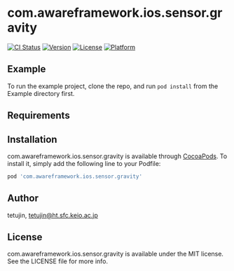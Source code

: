 # com.awareframework.ios.sensor.gravity

[![CI Status](https://img.shields.io/travis/tetujin/com.awareframework.ios.sensor.gravity.svg?style=flat)](https://travis-ci.org/tetujin/com.awareframework.ios.sensor.gravity)
[![Version](https://img.shields.io/cocoapods/v/com.awareframework.ios.sensor.gravity.svg?style=flat)](https://cocoapods.org/pods/com.awareframework.ios.sensor.gravity)
[![License](https://img.shields.io/cocoapods/l/com.awareframework.ios.sensor.gravity.svg?style=flat)](https://cocoapods.org/pods/com.awareframework.ios.sensor.gravity)
[![Platform](https://img.shields.io/cocoapods/p/com.awareframework.ios.sensor.gravity.svg?style=flat)](https://cocoapods.org/pods/com.awareframework.ios.sensor.gravity)

## Example

To run the example project, clone the repo, and run `pod install` from the Example directory first.

## Requirements

## Installation

com.awareframework.ios.sensor.gravity is available through [CocoaPods](https://cocoapods.org). To install
it, simply add the following line to your Podfile:

```ruby
pod 'com.awareframework.ios.sensor.gravity'
```

## Author

tetujin, tetujin@ht.sfc.keio.ac.jp

## License

com.awareframework.ios.sensor.gravity is available under the MIT license. See the LICENSE file for more info.
